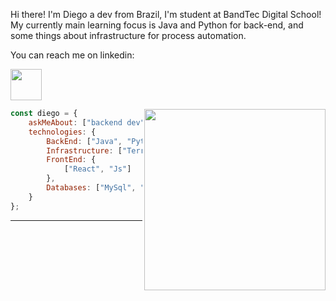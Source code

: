 Hi there! I'm Diego a dev from Brazil, I'm student at BandTec Digital School! <br>
My currently main learning focus is Java and Python for back-end, and some things about infrastructure for process automation.

You can reach me on linkedin:


<a href="https://www.linkedin.com/in/diego-carreia-rocha/" target="_blank"><img src="https://www.vectorico.com/download/social_media/LinkedIn-Icon-Dark.png" width="50"></a>

 <img align='right' src="https://raw.githubusercontent.com/abhisheknaiidu/abhisheknaiidu/master/code.gif" width="290">

```javascript
const diego = {
    askMeAbout: ["backend dev", "web dev", "tech", "infrastructure"],
    technologies: {
        BackEnd: ["Java", "Python"],
        Infrastructure: ["Terraform", "Ansible", "Kubernetes", "Docker"],
        FrontEnd: {
            ["React", "Js"]
        },
        Databases: ["MySql", "PostgreSql"],
    }
};
```

---
